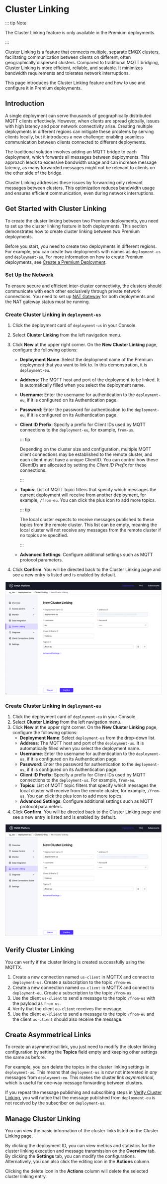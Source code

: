 # Cluster Linking

::: tip Note

The Cluster Linking feature is only available in the Premium deployments.

:::

Cluster Linking is a feature that connects multiple, separate EMQX clusters, facilitating communication between clients on different, often geographically dispersed clusters. Compared to traditional MQTT bridging, Cluster Linking is more efficient, reliable, and scalable. It minimizes bandwidth requirements and tolerates network interruptions.

This page introduces the Cluster Linking feature and how to use and configure it in Premium deployments.

## Introduction

A single deployment can serve thousands of geographically distributed MQTT clients effectively. However, when clients are spread globally, issues with high latency and poor network connectivity arise. Creating multiple deployments in different regions can mitigate these problems by serving clients locally, but it introduces a new challenge: enabling seamless communication between clients connected to different deployments.

The traditional solution involves adding an MQTT bridge to each deployment, which forwards all messages between deployments. This approach leads to excessive bandwidth usage and can increase message latency, as many forwarded messages might not be relevant to clients on the other side of the bridge.

Cluster Linking addresses these issues by forwarding only relevant messages between clusters. This optimization reduces bandwidth usage and ensures efficient communication, even during network interruptions.

## Get Started with Cluster Linking

To create the cluster linking between two Premium deployments, you need to set up the cluster linking feature in both deployments. This section demonstrates how to create cluster linking between two Premium deployments. 

Before you start, you need to create two deployments in different regions. For example, you can create two deployments with names as `deployment-us` and `deployment-eu`. For more information on how to create Premium deployments, see [Create a Premium Deployment](../create/premium.md).

### Set Up the Network

To ensure secure and efficient inter-cluster connectivity, the clusters should communicate with each other exclusively through private network connections. You need to set up [NAT Gateway](../vas/nat-gateway.md) for both deployments and the NAT gateway status must be running. 

### Create Cluster Linking in `deployment-us`

1. Click the deployment card of `deployment-us` in your Console.

2. Select **Cluster Linking** from the left navigation menu.

3. Click **New** at the upper right corner. On the **New Cluster Linking** page, configure the following options:
   - **Deployment Name**: Select the deployment name of the Premium deployment that you want to link to. In this demonstration, it is `deployment-eu`.
   
   - **Address**: The MQTT host and port of the deployment to be linked. It is automatically filled when you select the deployment name.
   
   - **Username**: Enter the username for authentication to the `deployment-eu`, if it is configured on its Authentication page.
   
   - **Password**: Enter the password for authentication to the `deployment-eu`, if it is configured on its Authentication page.
   
   - **Client ID Prefix**: Specify a prefix for Client IDs used by MQTT connections to the `deployment-eu`, for example, `from-us`.
   
     ::: tip
   
     Depending on the cluster size and configuration, multiple MQTT client connections may be established to the remote cluster, and each client must have a unique ClientID. You can control how these ClientIDs are allocated by setting the *Client ID Prefix* for these connections.
   
     :::
   
   - **Topics**: List of MQTT topic filters that specify which messages the current deployment will receive from another deployment, for example, `/from-eu`. You can click the plus icon to add more topics.
   
     ::: tip
   
     The local cluster expects to receive messages published to these topics from the remote cluster. This list can be empty, meaning the local cluster will not receive any messages from the remote cluster if no topics are specified.
   
     :::
   
   - **Advanced Settings**: Configure additional settings such as MQTT protocol parameters.
   
4. Click **Confirm**. You will be directed back to the Cluster Linking page and see a new entry is listed and is enabled by default.

![create_link_us](./_assets/create_link_us.png)

### Create Cluster Linking in `deployment-eu`

1. Click the deployment card of `deployment-eu` in your Console.
2. Select **Cluster Linking** from the left navigation menu.
3. Click **New** at the upper right corner. On the **New Cluster Linking** page, configure the following options:
   - **Deployment Name**: Select `deployment-us` from the drop-down list.
   - **Address**: The MQTT host and port of the `deployment-us`. It is automatically filled when you select the deployment name.
   - **Username**: Enter the username for authentication to the `deployment-us`, if it is configured on its Authentication page.
   - **Password**: Enter the password for authentication to the `deployment-us`, if it is configured on its Authentication page.
   - **Client ID Prefix**: Specify a prefix for Client IDs used by MQTT connections to the `deployment-us`. For example, `from-eu`.
   - **Topics**: List of MQTT topic filters that specify which messages the local cluster will receive from the remote cluster, for example, `/from-us`. You can click the plus icon to add more topics.
   - **Advanced Settings**: Configure additional settings such as MQTT protocol parameters.
4. Click **Confirm**. You will be directed back to the Cluster Linking page and see a new entry is listed and is enabled by default.

![create_link_eu](./_assets/create_link_eu.png)

## Verify Cluster Linking

You can verify if the cluster linking is created successfully using the MQTTX.

1. Create a new connection named `us-client` in MQTTX and connect to `deployment-us`. Create a subscription to the topic `/from-eu`.
2. Create a new connection named `eu-client` in MQTTX and connect to `deployment-eu`. Create a subscription to the topic `/from-us`.
3. Use the client `us-client` to send a message to the topic `/from-us` with the payload as `from us`. 
4. Verify that the client `eu-client` receives the message.
5. Use the client `eu-client` to send a message to the topic `/from-eu` and the client `us-client` should also receive the message.

## Create Asymmetrical Links

To create an asymmetrical link, you just need to modify the cluster linking configuration by setting the **Topics** field empty and keeping other settings the same as before.

For example, you can delete the topics in the cluster linking settings in `deployment-us`. This means that `deployment-us` is now not interested in *any* messages from `deployment-eu`. This makes the cluster link *asymmetrical*, which is useful for one-way message forwarding between clusters.

If you repeat the message publishing and subscribing steps in [Verify Cluster Linking](#verify-cluster-linking), you will notice that the message published from `deployment-eu` is not received by the subscriber on `deployment-us`.

## Manage Cluster Linking

You can view the basic information of the cluster links listed on the Cluster Linking page. 

By clicking the deployment ID, you can view metrics and statistics for the cluster linking execution and message transmission on the **Overview** tab. By clicking the **Settings** tab, you can modify the configurations. Alternatively, you can also click the editing icon in the **Actions** column.

Clicking the delete icon in the **Actions** column will delete the selected cluster linking entry.
